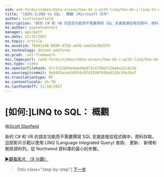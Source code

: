 ```yaml
---
uid: web-forms/videos/data-access/how-do-i-with-linq/how-do-i-linq-to-sql-overview
title: "[如何:]LINQ to SQL： 概觀 |Microsoft 文件"
author: scottstanfield
description: "新的 C# 和 VB 的語言功能而不需要撰寫 SQL 支援直接從程式碼中，資料存取。 這部影片示範的最小的步驟，以使用 LINQ (Language int.."
ms.author: aspnetcontent
manager: wpickett
ms.date: 11/15/2007
ms.topic: article
ms.assetid: f8d01146-8048-4750-a43b-aae53e3bd5f6
ms.technology: dotnet-webforms
ms.prod: .net-framework
msc.legacyurl: /web-forms/videos/data-access/how-do-i-with-linq/how-do-i-linq-to-sql-overview
msc.type: video
ms.openlocfilehash: 97cfc52659e9aed4a973ce739ef528a8a11c413b
ms.sourcegitcommit: 9a9483aceb34591c97451997036a9120c3fe2baf
ms.translationtype: MT
ms.contentlocale: zh-TW
ms.lasthandoff: 11/10/2017
---
```

<a name="how-do-i-linq-to-sql-overview"></a>[如何:]LINQ to SQL： 概觀
====================
由[Scott Stanfield](https://github.com/scottstanfield)

新的 C# 和 VB 的語言功能而不需要撰寫 SQL 支援直接從程式碼中，資料存取。 這部影片示範以使用 LINQ (Language Integrated Query) 查詢、 更新、 新增和刪除資料列，從 Northwind 資料庫的最小的步驟。

[&#9654;觀看影片 （9 分鐘）](https://channel9.msdn.com/Blogs/ASP-NET-Site-Videos/how-do-i-linq-to-sql-overview)

>[!div class="step-by-step"]
[下一步](how-do-i-linq-to-sql-data-model.md)
